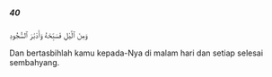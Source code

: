 ##### 40

<span class="ayah">وَمِنَ ٱلَّيْلِ فَسَبِّحْهُ وَأَدْبَٰرَ ٱلسُّجُودِ</span>

<span class="ayah_translation">Dan bertasbihlah kamu kepada-Nya di malam hari dan setiap selesai sembahyang.</span>
